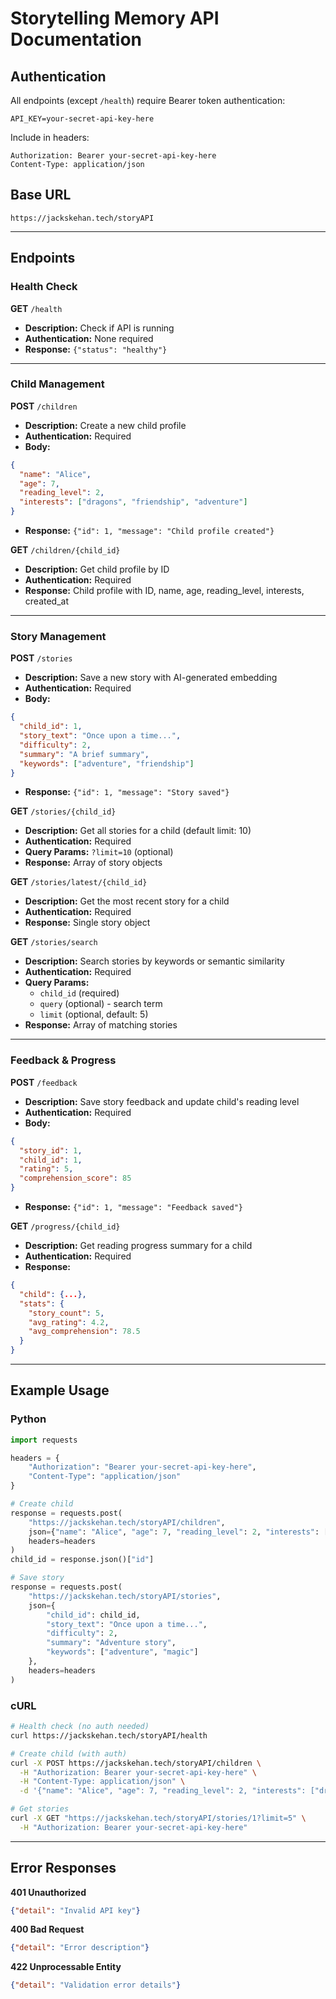 # Storytelling Memory API Documentation

## Authentication
All endpoints (except `/health`) require Bearer token authentication:
```
API_KEY=your-secret-api-key-here
```

Include in headers:
```
Authorization: Bearer your-secret-api-key-here
Content-Type: application/json
```

## Base URL
```
https://jackskehan.tech/storyAPI
```

---

## Endpoints

### Health Check
**GET** `/health`
- **Description:** Check if API is running
- **Authentication:** None required
- **Response:** `{"status": "healthy"}`

---

### Child Management

**POST** `/children`
- **Description:** Create a new child profile
- **Authentication:** Required
- **Body:**
```json
{
  "name": "Alice",
  "age": 7,
  "reading_level": 2,
  "interests": ["dragons", "friendship", "adventure"]
}
```
- **Response:** `{"id": 1, "message": "Child profile created"}`

**GET** `/children/{child_id}`
- **Description:** Get child profile by ID
- **Authentication:** Required
- **Response:** Child profile with ID, name, age, reading_level, interests, created_at

---

### Story Management

**POST** `/stories`
- **Description:** Save a new story with AI-generated embedding
- **Authentication:** Required
- **Body:**
```json
{
  "child_id": 1,
  "story_text": "Once upon a time...",
  "difficulty": 2,
  "summary": "A brief summary",
  "keywords": ["adventure", "friendship"]
}
```
- **Response:** `{"id": 1, "message": "Story saved"}`

**GET** `/stories/{child_id}`
- **Description:** Get all stories for a child (default limit: 10)
- **Authentication:** Required
- **Query Params:** `?limit=10` (optional)
- **Response:** Array of story objects

**GET** `/stories/latest/{child_id}`
- **Description:** Get the most recent story for a child
- **Authentication:** Required
- **Response:** Single story object

**GET** `/stories/search`
- **Description:** Search stories by keywords or semantic similarity
- **Authentication:** Required
- **Query Params:** 
  - `child_id` (required)
  - `query` (optional) - search term
  - `limit` (optional, default: 5)
- **Response:** Array of matching stories

---

### Feedback & Progress

**POST** `/feedback`
- **Description:** Save story feedback and update child's reading level
- **Authentication:** Required
- **Body:**
```json
{
  "story_id": 1,
  "child_id": 1,
  "rating": 5,
  "comprehension_score": 85
}
```
- **Response:** `{"id": 1, "message": "Feedback saved"}`

**GET** `/progress/{child_id}`
- **Description:** Get reading progress summary for a child
- **Authentication:** Required
- **Response:**
```json
{
  "child": {...},
  "stats": {
    "story_count": 5,
    "avg_rating": 4.2,
    "avg_comprehension": 78.5
  }
}
```

---

## Example Usage

### Python
```python
import requests

headers = {
    "Authorization": "Bearer your-secret-api-key-here",
    "Content-Type": "application/json"
}

# Create child
response = requests.post(
    "https://jackskehan.tech/storyAPI/children",
    json={"name": "Alice", "age": 7, "reading_level": 2, "interests": ["dragons"]},
    headers=headers
)
child_id = response.json()["id"]

# Save story
response = requests.post(
    "https://jackskehan.tech/storyAPI/stories",
    json={
        "child_id": child_id,
        "story_text": "Once upon a time...",
        "difficulty": 2,
        "summary": "Adventure story",
        "keywords": ["adventure", "magic"]
    },
    headers=headers
)
```

### cURL
```bash
# Health check (no auth needed)
curl https://jackskehan.tech/storyAPI/health

# Create child (with auth)
curl -X POST https://jackskehan.tech/storyAPI/children \
  -H "Authorization: Bearer your-secret-api-key-here" \
  -H "Content-Type: application/json" \
  -d '{"name": "Alice", "age": 7, "reading_level": 2, "interests": ["dragons"]}'

# Get stories
curl -X GET "https://jackskehan.tech/storyAPI/stories/1?limit=5" \
  -H "Authorization: Bearer your-secret-api-key-here"
```

---

## Error Responses

**401 Unauthorized**
```json
{"detail": "Invalid API key"}
```

**400 Bad Request**
```json
{"detail": "Error description"}
```

**422 Unprocessable Entity**
```json
{"detail": "Validation error details"}
```